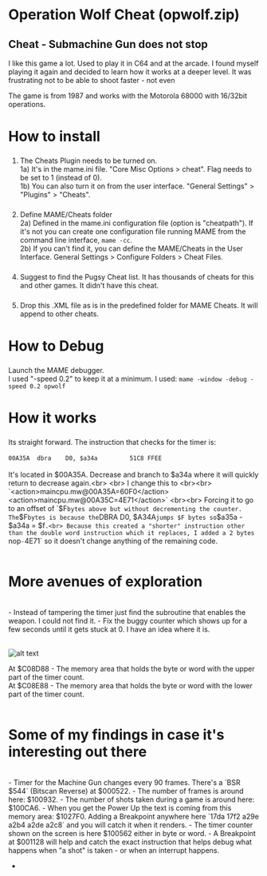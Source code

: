 # Operation Wolf  Cheat (opwolf.zip)
## Cheat - Submachine Gun does not stop

I like this game a lot. Used to play it in C64 and at the arcade.
I found myself playing it again and decided to learn how it works at a deeper level.
It was frustrating not to be able to shoot faster - not even 

The game is from 1987 and works with the Motorola 68000 with 16/32bit operations.


# How to install

###
1) The Cheats Plugin needs to be turned on.<br>
   1a) It's in the mame.ini file. "Core Misc Options > cheat". Flag needs to be set to 1 (instead of 0).<br>
   1b) You can also turn it on from the user interface. "General Settings" > "Plugins" > "Cheats". 

###
2) Define MAME/Cheats folder<br>
   2a) Defined in the mame.ini configuration file (option is "cheatpath"). If it's not you can create one configuration file running MAME from the command line interface, `mame -cc`.<br>
   2b) If you can't find it, you can define the MAME/Cheats in the User Interface. General Settings > Configure Folders > Cheat Files.

###
4) Suggest to find the Pugsy Cheat list. It has thousands of cheats for this and other games. It didn't have this cheat.

###
5) Drop this .XML file as is in the predefined folder for MAME Cheats. It will append to other cheats.

# How to Debug
###
Launch the MAME debugger.<br>
I used "-speed 0.2" to keep it at a minimum. I used: `mame -window -debug -speed 0.2 opwolf`

# How it works
###
Its straight forward. The instruction that checks for the timer is:<br>
<br>
`00A35A  dbra    D0, $a34a         51C8 FFEE`<br>
<br>
It's located in $00A35A. Decrease and branch to $a34a where it will quickly return to decrease again.<br>
<br>
I change this to <br><br>
`<action>maincpu.mw@00A35A=60F0</action>
<action>maincpu.mw@00A35C=4E71</action>`
<br><br>
Forcing it to go to an offset of `$F` bytes above but without decrementing the counter. The `$F` bytes is because the `DBRA D0, $A34A` jumps $F bytes so `$a35a - $a34a = $f`.<br>
Because this created a "shorter" instruction other than the double word instruction which it replaces, I added a 2 bytes `nop` - `4E71` so it doesn't change anything of the remaining code.<br>
<br>
# More avenues of exploration
<br>
- Instead of tampering the timer just find the subroutine that enables the weapon. I could not find it.
- Fix the buggy counter which shows up for a few seconds until it gets stuck at 0. I have an idea where it is.<br><br>

![alt text](https://i.ibb.co/8XKJGXy/TimerBug.png)

At $C08D88 - The memory area that holds the byte or word with the upper part of the timer count.<br>
At $C08E88 - The memory area that holds the byte or word with the lower part of the timer count.<br>
<br>

# Some of my findings in case it's interesting out there
<br>
- Timer for the Machine Gun changes every 90 frames. There's a `BSR $544` (Bitscan Reverse) at $000522.
- The number of frames is around here: $100932.
- The number of shots taken during a game is around here: $100CA6.
- When you get the Power Up the text is coming from this memory area: $1027F0. Adding a Breakpoint anywhere here `17da 17f2 a29e a2b4 a2de a2c8` and you will catch it when it renders.
- The timer counter shown on the screen is here $100562 either in byte or word.
- A Breakpoint at $001128 will help and catch the exact instruction that helps debug what happens when "a shot" is taken - or when an interrupt happens.



- 
